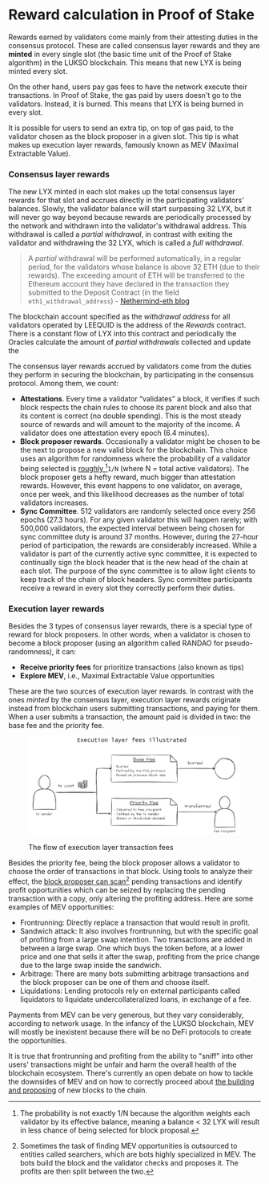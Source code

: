 # Reward calculation in Proof of Stake

Rewards earned by validators come mainly from their attesting duties in the consensus protocol. These are called consensus layer rewards and they are **minted** in every single slot (the basic time unit of the Proof of Stake algorithm) in the LUKSO blockchain. This means that new LYX is being minted every slot.

On the other hand, users pay gas fees to have the network execute their transactions. In Proof of Stake, the gas paid by users doesn't go to the validators. Instead, it is burned. This means that LYX is being burned in every slot.&#x20;

It is possible for users to send an extra tip, on top of gas paid, to the validator chosen as the block proposer in a given slot. This tip is what makes up execution layer rewards, famously known as MEV (Maximal Extractable Value).&#x20;

### Consensus layer rewards

The new LYX minted in each slot makes up the total consensus layer rewards for that slot and accrues directly in the participating validators' balances. Slowly, the validator balance will start surpassing 32 LYX, but it will never go way beyond because rewards are periodically processed by the network and withdrawn into the validator's withdrawal address. This withdrawal is called a _partial withdrawal_, in contrast with exiting the validator and withdrawing the 32 LYX, which is called a _full withdrawal_.

> A _partial_ withdrawal will be performed automatically, in a regular period, for the validators whose balance is above 32 ETH (due to their rewards). The exceeding amount of ETH will be transferred to the Ethereum account they have declared in the transaction they submitted to the Deposit Contract (in the field `eth1_withdrawal_address`) - [Nethermind-eth blog](https://medium.com/nethermind-eth/bls-signatures-withdrawals-bbf38658c242#2be3)

The blockchain account specified as the _withdrawal address_ for all validators operated by LEEQUID is the address of the _Rewards_ contract. There is a constant flow of LYX into this contract and periodically the Oracles calculate the amount of _partial withdrawals_ collected and update the&#x20;

The consensus layer rewards accrued by validators come from the duties they perform in securing the blockchain, by participating in the consensus protocol. Among them, we count:

* **Attestations**. Every time a validator “validates” a block, it verifies if such block respects the chain rules to choose its parent block and also that its content is correct (no double spending). This is the most steady source of rewards and will amount to the majority of the income. A validator does one attestation every epoch (6.4 minutes).
* **Block proposer rewards**. Occasionally a validator might be chosen to be the next to propose a new valid block for the blockchain. This choice uses an algorithm for randomness where the probability of a validator being selected is [roughly ](#user-content-fn-1)[^1]`1/N` (where N = total active validators). The block proposer gets a hefty reward, much bigger than attestation rewards. However, this event happens to one validator, on average, once per week, and this likelihood decreases as the number of total validators increases.
* **Sync Committee**. 512 validators are randomly selected once every 256 epochs (27.3 hours). For any given validator this will happen rarely; with 500,000 validators, the expected interval between being chosen for sync committee duty is around 37 months. However, during the 27-hour period of participation, the rewards are considerably increased. While a validator is part of the currently active sync committee, it is expected to continually sign the block header that is the new head of the chain at each slot. The purpose of the sync committee is to allow light clients to keep track of the chain of block headers. Sync committee participants receive a reward in every slot they correctly perform their duties.&#x20;

### Execution layer rewards

Besides the 3 types of consensus layer rewards, there is a special type of reward for block proposers. In other words, when a validator is chosen to become a block proposer (using an algorithm called RANDAO for pseudo-randomness), it can:

* **Receive priority fees** for prioritize transactions (also known as tips)
* **Explore MEV**, i.e., Maximal Extractable Value opportunities&#x20;

These are the two sources of execution layer rewards. In contrast with the ones _minted_ by the consensus layer, execution layer rewards originate instead from blockchain users submitting transactions, and paying for them. When a user submits a transaction, the amount paid is divided in two: the base fee and the priority fee.



<figure><img src="../../.gitbook/assets/execution_rewards.png" alt=""><figcaption><p>The flow of execution layer transaction fees</p></figcaption></figure>

&#x20;

Besides the priority fee, being the block proposer allows a validator to choose the order of transactions in that block. Using tools to analyze their effect, the [block proposer can scan](#user-content-fn-2)[^2] pending transactions and identify profit opportunities which can be seized by replacing the pending transaction with a copy, only altering the profiting address. Here are some examples of MEV opportunities:

* Frontrunning: Directly replace a transaction that would result in profit.
* Sandwich attack: It also involves frontrunning, but with the specific goal of profiting from a large swap intention. Two transactions are added in between a large swap. One which buys the token before, at a lower price and one that sells it after the swap, profiting from the price change due to the large swap inside the sandwich.
* Arbitrage: There are many bots submitting arbitrage transactions and the block proposer can be one of them and choose itself.&#x20;
* Liquidations: Lending protocols rely on external participants called liquidators to liquidate undercollateralized loans, in exchange of a fee.&#x20;

Payments from MEV can be very generous, but they vary considerably, according to network usage. In the infancy of the LUKSO blockchain, MEV will mostly be inexistent because there will be no DeFi protocols to create the opportunities.&#x20;

It is true that frontrunning and profiting from the ability to "sniff" into other users' transactions might be unfair and harm the overall health of the blockchain ecosystem. There's currently an open debate on how to tackle the downsides of MEV and on how to correctly proceed about [the building and proposing](https://ethereum.org/nl/roadmap/pbs/) of new blocks to the chain.&#x20;



[^1]: The probability is not exactly 1/N because the algorithm weights each validator by its effective balance, meaning a balance < 32 LYX will result in less chance of being selected for block proposal.

[^2]: Sometimes the task of finding MEV opportunities is outsourced to entities called searchers, which are bots highly specialized in MEV. The bots build the block and the validator checks and proposes it. The profits are then split between the two.
